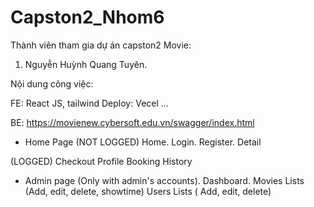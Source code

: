 # Capston2_Nhom6

Thành viên tham gia dự án capston2 Movie: 
01. Nguyễn Huỳnh Quang Tuyên.

Nội dung công việc: 

FE:
React JS, tailwind
Deploy: Vecel
...

BE:
https://movienew.cybersoft.edu.vn/swagger/index.html
- Home Page
(NOT LOGGED)
Home.
Login.
Register.
Detail

(LOGGED)
Checkout
Profile
Booking History
- Admin page (Only with admin's accounts).
Dashboard.
Movies Lists (Add, edit, delete, showtime)
Users Lists ( Add, edit, delete)

